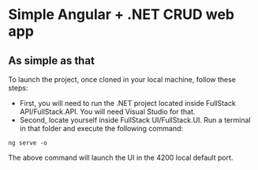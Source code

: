 # Simple Angular + .NET CRUD web app
## As simple as that

To launch the project, once cloned in your local machine, follow these steps:

- First, you will need to run the .NET project located inside  FullStack API/FullStack.API. You will need Visual Studio for that.
- Second, locate yourself inside FullStack UI/FullStack.UI. Run a terminal in that folder and execute the following command:
```
ng serve -o
```
The above command will launch the UI in the 4200 local default port.
